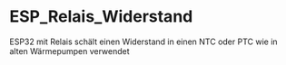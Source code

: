 # ESP_Relais_Widerstand
ESP32 mit Relais schält einen Widerstand in einen NTC oder PTC wie in alten Wärmepumpen verwendet
